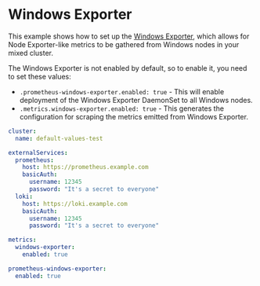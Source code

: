 # Windows Exporter

This example shows how to set up the [Windows Exporter](https://github.com/prometheus-community/windows_exporter),
which allows for Node Exporter-like metrics to be gathered from Windows nodes in your mixed cluster.

The Windows Exporter is not enabled by default, so to enable it, you need to set these values:

* `.prometheus-windows-exporter.enabled: true` - This will enable deployment of the Windows Exporter DaemonSet to all Windows nodes.
* `.metrics.windows-exporter.enabled: true` - This generates the configuration for scraping the metrics emitted from Windows Exporter.

```yaml
cluster:
  name: default-values-test

externalServices:
  prometheus:
    host: https://prometheus.example.com
    basicAuth:
      username: 12345
      password: "It's a secret to everyone"
  loki:
    host: https://loki.example.com
    basicAuth:
      username: 12345
      password: "It's a secret to everyone"

metrics:
  windows-exporter:
    enabled: true

prometheus-windows-exporter:
  enabled: true
```

